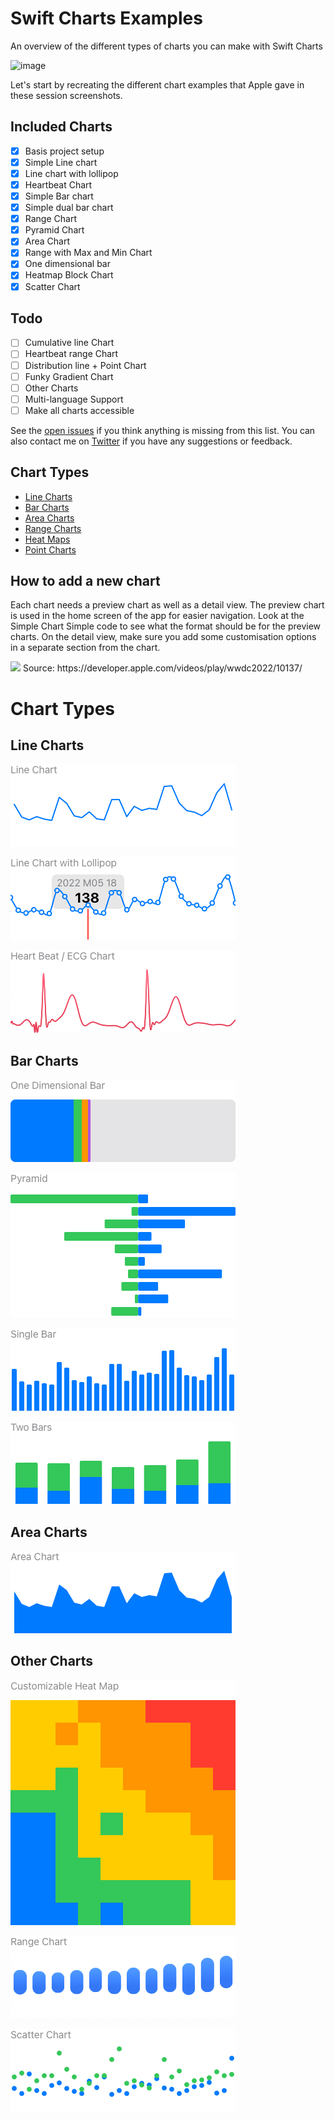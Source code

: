 # Swift Charts Examples
An overview of the different types of charts you can make with Swift Charts

<img width="1511" alt="image" src="https://user-images.githubusercontent.com/170948/173253882-1a80b934-a0b9-4acb-a290-a299ae3fdd7d.png">

Let's start by recreating the different chart examples that Apple gave in these session screenshots.

## Included Charts

- [x] Basis project setup
- [x] Simple Line chart
- [x] Line chart with lollipop
- [x] Heartbeat Chart
- [x] Simple Bar chart
- [x] Simple dual bar chart
- [x] Range Chart
- [x] Pyramid Chart
- [x] Area Chart
- [x] Range with Max and Min Chart
- [x] One dimensional bar
- [x] Heatmap Block Chart
- [x] Scatter Chart

## Todo
- [ ] Cumulative line Chart
- [ ] Heartbeat range Chart
- [ ] Distribution line + Point Chart
- [ ] Funky Gradient Chart
- [ ] Other Charts
- [ ] Multi-language Support
- [ ] Make all charts accessible

See the [open issues](https://github.com/jordibruin/SwiftChartExamples/issues) if you think anything is missing from this list. You can also contact me on [Twitter](https://www.twitter.com/jordibruin) if you have any suggestions or feedback.

## Chart Types

- [Line Charts](https://github.com/jordibruin/SwiftChartExamples/tree/main/Swift%20Charts%20Examples/Charts/LineCharts)
- [Bar Charts](https://github.com/jordibruin/SwiftChartExamples/tree/main/Swift%20Charts%20Examples/Charts/BarCharts)
- [Area Charts](https://github.com/jordibruin/SwiftChartExamples/tree/main/Swift%20Charts%20Examples/Charts/AreaCharts)
- [Range Charts](https://github.com/jordibruin/SwiftChartExamples/tree/main/Swift%20Charts%20Examples/Charts/RangeCharts)
- [Heat Maps](https://github.com/jordibruin/SwiftChartExamples/tree/main/Swift%20Charts%20Examples/Charts/HeatMap)
- [Point Charts](https://github.com/jordibruin/SwiftChartExamples/tree/main/Swift%20Charts%20Examples/Charts/PointCharts)

## How to add a new chart

Each chart needs a preview chart as well as a detail view. The preview chart is used in the home screen of the app for easier navigation. Look at the Simple Chart Simple code to see what the format should be for the preview charts. On the detail view, make sure you add some customisation options in a separate section from the chart.

<img src="images/charts_wwdc_slide.png">
Source: https://developer.apple.com/videos/play/wwdc2022/10137/

# Chart Types

## Line Charts

![Line Chart](images/charts/line/singleLine.png)

![Line Chart with Lollipop](images/charts/line/singleLineLollipop.png)

![Heart Beat / ECG Chart](images/charts/line/heartBeat.png)

## Bar Charts

![One Dimensional Bar](images/charts/bar/oneDimensionalBar.png)

![Pyramid](images/charts/bar/pyramid.png)

![Single Bar](images/charts/bar/singleBar.png)

![Two Bars](images/charts/bar/twoBars.png)

## Area Charts

![Area Chart](images/charts/area/areaSimple.png)

## Other Charts

![Customizable Heat Map](images/charts/heatMap/customizeableHeatMap.png)

![Range Chart](images/charts/range/rangeSimple.png)

![Scatter Chart](images/charts/point/scatter.png)
